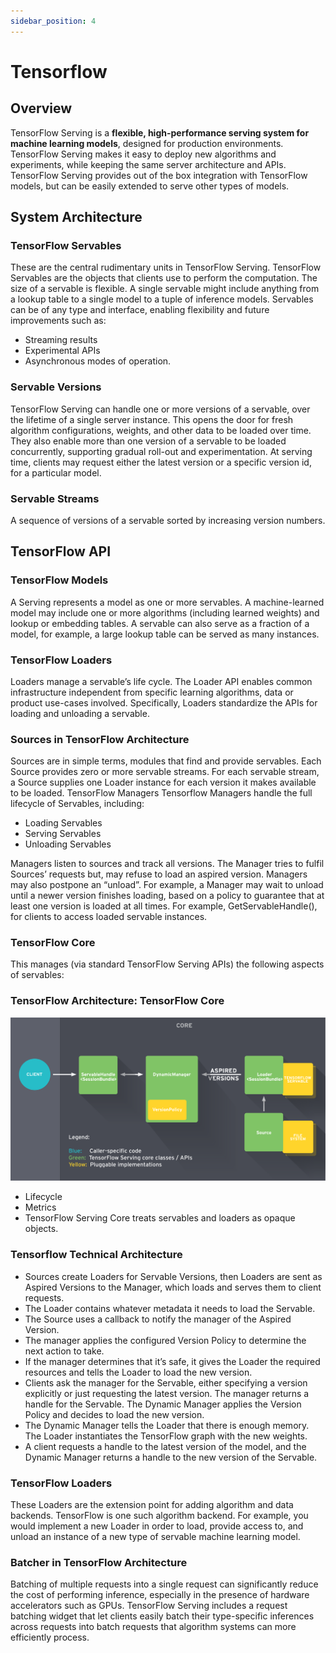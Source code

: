 ```yaml
---
sidebar_position: 4
---
```


# Tensorflow

## Overview
TensorFlow Serving is a **flexible, high-performance serving system for machine learning models**, designed for production environments. TensorFlow Serving makes it easy to deploy new algorithms and experiments, while keeping the same server architecture and APIs. TensorFlow Serving provides out of the box integration with TensorFlow models, but can be easily extended to serve other types of models.

## System Architecture

### TensorFlow Servables
These are the central rudimentary units in TensorFlow Serving. TensorFlow Servables are the objects that clients use to perform the computation.
The size of a servable is flexible. A single servable might include anything from a lookup table to a single model to a tuple of inference models. Servables can be of any type and interface, enabling flexibility and future improvements such as:
* Streaming results
* Experimental APIs
* Asynchronous modes of operation.

### Servable Versions
TensorFlow Serving can handle one or more versions of a servable, over the lifetime of a single server instance. This opens the door for fresh algorithm configurations, weights, and other data to be loaded over time. They also enable more than one version of a servable to be loaded concurrently, supporting gradual roll-out and experimentation. At serving time, clients may request either the latest version or a specific version id, for a particular model.

### Servable Streams
A sequence of versions of a servable sorted by increasing version numbers.

## TensorFlow API
### TensorFlow Models
A Serving represents a model as one or more servables. A machine-learned model may include one or more algorithms (including learned weights) and lookup or embedding tables. A servable can also serve as a fraction of a model, for example, a large lookup table can be served as many instances.

### TensorFlow Loaders
Loaders manage a servable’s life cycle. The Loader API enables common infrastructure independent from specific learning algorithms, data or product use-cases involved. Specifically, Loaders standardize the APIs for loading and unloading a servable.

### Sources in TensorFlow Architecture
Sources are in simple terms, modules that find and provide servables. Each Source provides zero or more servable streams. For each servable stream, a Source supplies one Loader instance for each version it makes available to be loaded.
TensorFlow Managers
Tensorflow Managers handle the full lifecycle of Servables, including:
* Loading Servables
* Serving Servables
* Unloading Servables

Managers listen to sources and track all versions. The Manager tries to fulfil Sources’ requests but, may refuse to load an aspired version. Managers may also postpone an “unload”. For example, a Manager may wait to unload until a newer version finishes loading, based on a policy to guarantee that at least one version is loaded at all times. For example, GetServableHandle(), for clients to access loaded servable instances.
### TensorFlow Core
This manages (via standard TensorFlow Serving APIs) the following aspects of servables:

### TensorFlow Architecture: TensorFlow Core

![alt text](https://github.com/UniversalDot/udot-wiki/blob/master/wiki/static/img/serving_architecture.png)
* Lifecycle
* Metrics
* TensorFlow Serving Core treats servables and loaders as opaque objects.


### Tensorflow Technical Architecture
* Sources create Loaders for Servable Versions, then Loaders are sent as Aspired Versions to the Manager, which loads and serves them to client requests.
* The Loader contains whatever metadata it needs to load the Servable.
* The Source uses a callback to notify the manager of the Aspired Version.
* The manager applies the configured Version Policy to determine the next action to take.
* If the manager determines that it’s safe, it gives the Loader the required resources and tells the Loader to load the new version.
* Clients ask the manager for the Servable, either specifying a version explicitly or just requesting the latest version. The manager returns a handle for the Servable. The Dynamic Manager applies the Version Policy and decides to load the new version.
* The Dynamic Manager tells the Loader that there is enough memory. The Loader instantiates the TensorFlow graph with the new weights.
* A client requests a handle to the latest version of the model, and the Dynamic Manager returns a handle to the new version of the Servable.

### TensorFlow Loaders
These Loaders are the extension point for adding algorithm and data backends. TensorFlow is one such algorithm backend. For example, you would implement a new Loader in order to load, provide access to, and unload an instance of a new type of servable machine learning model.

### Batcher in TensorFlow Architecture
Batching of multiple requests into a single request can significantly reduce the cost of performing inference, especially in the presence of hardware accelerators such as GPUs. TensorFlow Serving includes a request batching widget that let clients easily batch their type-specific inferences across requests into batch requests that algorithm systems can more efficiently process.